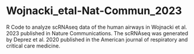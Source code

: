 # Wojnacki_etal-Nat-Commun_2023
R Code to analyze scRNAseq data of the human airways in Wojnacki et al. 2023 published in Nature Communications.
The scRNAseq was generated by Deprez et al. 2020 published in the American journal of respiratory and critical care medicine.
